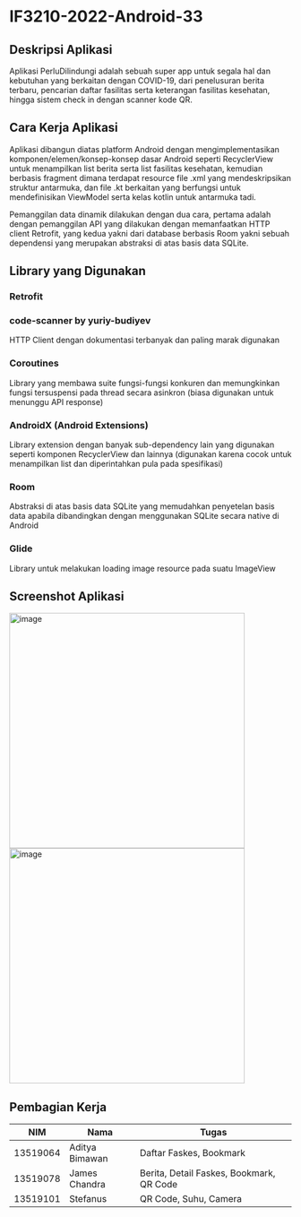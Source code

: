 # IF3210-2022-Android-33

## Deskripsi Aplikasi
Aplikasi PerluDilindungi adalah sebuah super app untuk segala hal dan kebutuhan yang berkaitan dengan COVID-19, dari penelusuran berita terbaru, pencarian daftar fasilitas serta keterangan fasilitas kesehatan, hingga sistem check in dengan scanner kode QR.

## Cara Kerja Aplikasi
Aplikasi dibangun diatas platform Android dengan mengimplementasikan komponen/elemen/konsep-konsep dasar Android seperti RecyclerView untuk menampilkan list berita serta list fasilitas kesehatan, kemudian berbasis fragment dimana terdapat resource file .xml yang mendeskripsikan struktur antarmuka, dan file .kt berkaitan yang berfungsi untuk mendefinisikan ViewModel serta kelas kotlin untuk antarmuka tadi.

Pemanggilan data dinamik dilakukan dengan dua cara, pertama adalah dengan pemanggilan API yang dilakukan dengan memanfaatkan HTTP client Retrofit, yang kedua yakni dari database berbasis Room yakni sebuah dependensi yang merupakan abstraksi di atas basis data SQLite.

## Library yang Digunakan
### Retrofit
### code-scanner by yuriy-budiyev

HTTP Client dengan dokumentasi terbanyak dan paling marak digunakan
### Coroutines

Library yang membawa suite fungsi-fungsi konkuren dan memungkinkan fungsi tersuspensi pada thread secara asinkron (biasa digunakan untuk menunggu API response)
### AndroidX (Android Extensions)

Library extension dengan banyak sub-dependency lain yang digunakan seperti komponen RecyclerView dan lainnya (digunakan karena cocok untuk menampilkan list dan diperintahkan pula pada spesifikasi)
### Room

Abstraksi di atas basis data SQLite yang memudahkan penyetelan basis data apabila dibandingkan dengan menggunakan SQLite secara native di Android
### Glide
Library untuk melakukan loading image resource pada suatu ImageView

## Screenshot Aplikasi
<img width="420" alt="image" src="https://user-images.githubusercontent.com/53634665/156866232-c991dd57-0e62-41e8-8beb-78377b5c5d64.png">

<img width="420" alt="image" src="https://user-images.githubusercontent.com/53634665/156866233-e7a515f8-98ca-4a7a-ba1d-a4a8814ebd9e.png">

## Pembagian Kerja
| NIM      | Nama           | Tugas                                    |
|----------|----------------|------------------------------------------|
| 13519064 | Aditya Bimawan | Daftar Faskes, Bookmark                  |
| 13519078 | James Chandra  | Berita, Detail Faskes, Bookmark, QR Code |
| 13519101 | Stefanus       | QR Code, Suhu, Camera                    |
